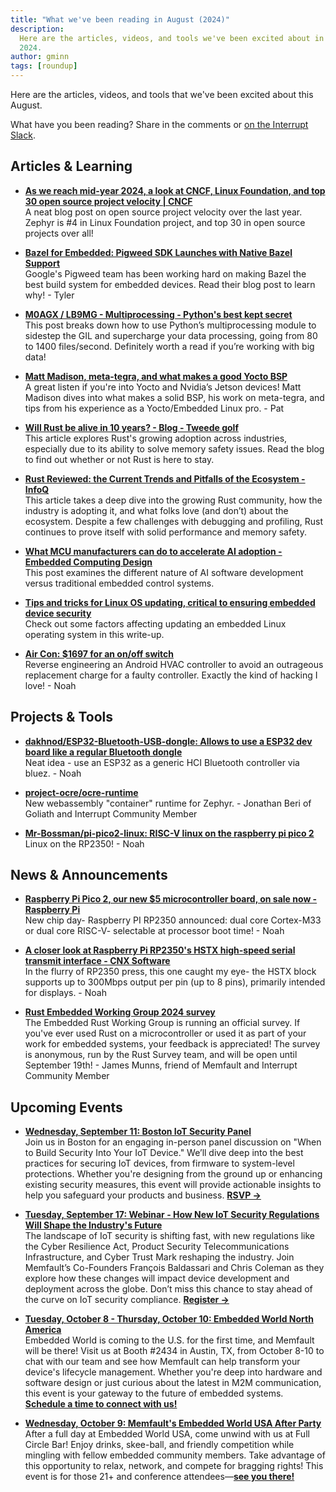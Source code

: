 ```yaml
---
title: "What we've been reading in August (2024)"
description:
  Here are the articles, videos, and tools we've been excited about in August
  2024.
author: gminn
tags: [roundup]
---
```


<!-- excerpt start -->

Here are the articles, videos, and tools that we've been excited about this
August.

<!-- excerpt end -->

What have you been reading? Share in the comments or
[on the Interrupt Slack](https://interrupt-slack.herokuapp.com/).

## Articles & Learning

- [**As we reach mid-year 2024, a look at CNCF, Linux Foundation, and top 30 open source project velocity | CNCF**](https://www.cncf.io/blog/2024/07/11/as-we-reach-mid-year-2024-a-look-at-cncf-linux-foundation-and-top-30-open-source-project-velocity/)<br>
A neat blog post on open source project velocity over the last year. Zephyr is #4 in Linux Foundation project, and top 30 in open source projects over all!

- [**Bazel for Embedded: Pigweed SDK Launches with Native Bazel Support**](https://blog.bazel.build/2024/08/08/bazel-for-embedded.html)<br>
Google's Pigweed team has been working hard on making Bazel the best build system for embedded devices. Read their blog post to learn why! - Tyler

- [**M0AGX / LB9MG - Multiprocessing - Python's best kept secret**](https://m0agx.eu/multiprocessing-pythons-best-kept-secret.html)<br>
This post breaks down how to use Python’s multiprocessing module to sidestep the GIL and supercharge your data processing, going from 80 to 1400 files/second. Definitely worth a read if you’re working with big data!

- [**Matt Madison, meta-tegra, and what makes a good Yocto BSP**](https://tmpdir.org/034/)<br>
A great listen if you're into Yocto and Nvidia’s Jetson devices! Matt Madison dives into what makes a solid BSP, his work on meta-tegra, and tips from his experience as a Yocto/Embedded Linux pro. - Pat

- [**Will Rust be alive in 10 years? - Blog - Tweede golf**](https://tweedegolf.nl/en/blog/128/rust-in-ten-years)<br>
  This article explores Rust's growing adoption across industries, especially due to its ability to solve memory safety issues. Read the blog to find out whether or not Rust is here to stay. 

- [**Rust Reviewed: the Current Trends and Pitfalls of the Ecosystem - InfoQ**](https://www.infoq.com/articles/rust-ecosystem-review-2023/)<br>
This article takes a deep dive into the growing Rust community, how the industry is adopting it, and what folks love (and don’t) about the ecosystem. Despite a few challenges with debugging and profiling, Rust continues to prove itself with solid performance and memory safety.

- [**What MCU manufacturers can do to accelerate AI adoption - Embedded Computing Design**](https://embeddedcomputing.com/technology/ai-machine-learning/ai-dev-tools-frameworks/what-mcu-manufacturers-can-do-to-accelerate-ai-adoption)<br>
This post examines the different nature of AI software development versus traditional embedded control systems. 

- [**Tips and tricks for Linux OS updating, critical to ensuring embedded device security**](https://foundries.io/insights/blog/tips-trick-linux-updating/)<br>
Check out some factors affecting updating an embedded Linux operating system in this write-up. 

- [**Air Con: $1697 for an on/off switch**](https://blog.hopefullyuseful.com/blog/advantage-air-ezone-tablet-diy-repair/)<br>
Reverse engineering an Android HVAC controller to avoid an outrageous replacement charge for a faulty controller. Exactly the kind of hacking I love! - Noah


## Projects & Tools

- [**dakhnod/ESP32-Bluetooth-USB-dongle: Allows to use a ESP32 dev board like a regular Bluetooth dongle**](https://github.com/dakhnod/ESP32-Bluetooth-USB-dongle)<br>
Neat idea - use an ESP32 as a generic HCI Bluetooth controller via bluez. - Noah

- [**project-ocre/ocre-runtime**](https://github.com/project-ocre/ocre-runtime)<br>
New webassembly "container" runtime for Zephyr. - Jonathan Beri of Goliath and Interrupt Community Member

- [**Mr-Bossman/pi-pico2-linux: RISC-V linux on the raspberry pi pico 2**](https://github.com/Mr-Bossman/pi-pico2-linux)<br>
Linux on the RP2350! - Noah


## News & Announcements
- [**Raspberry Pi Pico 2, our new $5 microcontroller board, on sale now - Raspberry Pi**](https://www.raspberrypi.com/news/raspberry-pi-pico-2-our-new-5-microcontroller-board-on-sale-now/)<br>
New chip day- Raspberry PI RP2350  announced: dual core Cortex-M33 or dual core RISC-V- selectable at processor boot time! - Noah

- [**A closer look at Raspberry Pi RP2350's HSTX high-speed serial transmit interface - CNX Software**](https://www.cnx-software.com/2024/08/15/raspberry-pi-rp2350-hstx-high-speed-serial-transmit-interface/)<br>
In the flurry of RP2350 press, this one caught my eye- the HSTX block supports up to 300Mbps output per pin (up to 8 pins), primarily intended for displays. - Noah

- [**Rust Embedded Working Group 2024 survey**](https://www.surveyhero.com/c/uenp3ydt)<br>
The Embedded Rust Working Group is running an official survey. If you've ever used Rust on a microcontroller or used it as part of your work for embedded systems, your feedback is appreciated! The survey is anonymous, run by the Rust Survey team, and will be open until September 19th! - James Munns, friend of Memfault and Interrupt Community Member


## Upcoming Events
- [**Wednesday, September 11: Boston IoT Security Panel**](https://www.eventbrite.com/e/the-path-forward-when-to-build-security-into-your-iot-device-boston-tickets-966341191517)<br>
Join us in Boston for an engaging in-person panel discussion on "When to Build Security Into Your IoT Device." We’ll dive deep into the best practices for securing IoT devices, from firmware to system-level protections. Whether you're designing from the ground up or enhancing existing security measures, this event will provide actionable insights to help you safeguard your products and business. [**RSVP →**](https://www.eventbrite.com/e/the-path-forward-when-to-build-security-into-your-iot-device-boston-tickets-966341191517)

- [**Tuesday, September 17: Webinar - How New IoT Security Regulations Will Shape the Industry's Future**](https://go.memfault.com/how-new-iot-security-regulations-will-shape-the-industrys-future)<br>
The landscape of IoT security is shifting fast, with new regulations like the Cyber Resilience Act, Product Security Telecommunications Infrastructure, and Cyber Trust Mark reshaping the industry. Join Memfault’s Co-Founders François Baldassari and Chris Coleman as they explore how these changes will impact device development and deployment across the globe. Don’t miss this chance to stay ahead of the curve on IoT security compliance. [**Register →**](https://go.memfault.com/how-new-iot-security-regulations-will-shape-the-industrys-future)

- [**Tuesday, October 8 - Thursday, October 10: Embedded World North America**](https://go.memfault.com/embedded-world-usa-2024)<br>
Embedded World is coming to the U.S. for the first time, and Memfault will be there! Visit us at Booth #2434 in Austin, TX, from October 8-10 to chat with our team and see how Memfault can help transform your device's lifecycle management. Whether you're deep into hardware and software design or just curious about the latest in M2M communication, this event is your gateway to the future of embedded systems. [**Schedule a time to connect with us!**](https://go.memfault.com/embedded-world-usa-2024)

- [**Wednesday, October 9: Memfault's Embedded World USA After Party**](https://www.eventbrite.com/e/memfaults-embedded-world-usa-after-party-tickets-1002979447527)<br>
After a full day at Embedded World USA, come unwind with us at Full Circle Bar! Enjoy drinks, skee-ball, and friendly competition while mingling with fellow embedded community members. Take advantage of this opportunity to relax, network, and compete for bragging rights! This event is for those 21+ and conference attendees—[**see you there!**](https://www.eventbrite.com/e/memfaults-embedded-world-usa-after-party-tickets-1002979447527)
